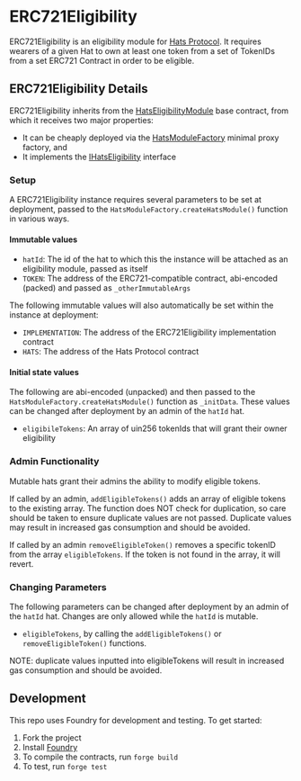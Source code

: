 # ERC721Eligibility

ERC721Eligibility is an eligibility module for [Hats Protocol](https://github.com/hats-protocol/hats-protocol). It
requires wearers of a given Hat to own at least one token from a set of TokenIDs from a set ERC721 Contract in order to
be eligible.

## ERC721Eligibility Details

ERC721Eligibility inherits from the
[HatsEligibilityModule](https://github.com/Hats-Protocol/hats-module#hatseligibilitymodule) base contract, from which it
receives two major properties:

- It can be cheaply deployed via the [HatsModuleFactory](https://github.com/Hats-Protocol/hats-module#hatsmodulefactory)
  minimal proxy factory, and
- It implements the
  [IHatsEligibility](https://github.com/Hats-Protocol/hats-protocol/blob/main/src/Interfaces/IHatsEligibility.sol)
  interface

### Setup

A ERC721Eligibility instance requires several parameters to be set at deployment, passed to the
`HatsModuleFactory.createHatsModule()` function in various ways.

#### Immutable values

- `hatId`: The id of the hat to which this the instance will be attached as an eligibility module, passed as itself
- `TOKEN`: The address of the ERC721-compatible contract, abi-encoded (packed) and passed as `_otherImmutableArgs`

The following immutable values will also automatically be set within the instance at deployment:

- `IMPLEMENTATION`: The address of the ERC721Eligibility implementation contract
- `HATS`: The address of the Hats Protocol contract

#### Initial state values

The following are abi-encoded (unpacked) and then passed to the `HatsModuleFactory.createHatsModule()` function as
`_initData`. These values can be changed after deployment by an admin of the `hatId` hat.

- `eligibileTokens`: An array of uin256 tokenIds that will grant their owner eligibility

### Admin Functionality

Mutable hats grant their admins the ability to modify eligible tokens.

If called by an admin, `addEligibleTokens()` adds an array of eligible tokens to the existing array. The function does
NOT check for duplication, so care should be taken to ensure duplicate values are not passed. Duplicate values may
result in increased gas consumption and should be avoided.

If called by an admin `removeEligibleToken()` removes a specific tokenID from the array `eligibleTokens`. If the token
is not found in the array, it will revert.

### Changing Parameters

The following parameters can be changed after deployment by an admin of the `hatId` hat. Changes are only allowed while
the `hatId` is mutable.

- `eligibleTokens`, by calling the `addEligibleTokens()` or `removeEligibleToken()` functions.

NOTE: duplicate values inputted into eligibleTokens will result in increased gas consumption and should be avoided.

## Development

This repo uses Foundry for development and testing. To get started:

1. Fork the project
2. Install [Foundry](https://book.getfoundry.sh/getting-started/installation)
3. To compile the contracts, run `forge build`
4. To test, run `forge test`
